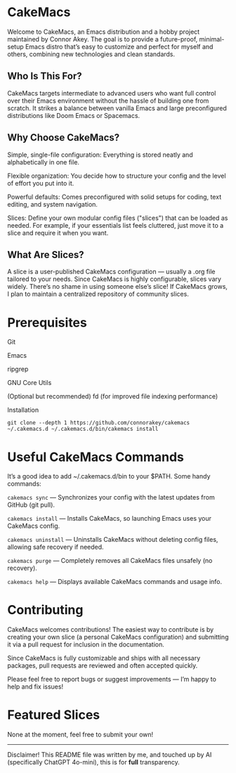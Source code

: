 
# CakeMacs
Welcome to CakeMacs, an Emacs distribution and a hobby project maintained by Connor Akey.
The goal is to provide a future-proof, minimal-setup Emacs distro that’s easy to customize and perfect for myself and others, combining new technologies and clean standards.

## Who Is This For?
CakeMacs targets intermediate to advanced users who want full control over their Emacs environment without the hassle of building one from scratch.
It strikes a balance between vanilla Emacs and large preconfigured distributions like Doom Emacs or Spacemacs.

## Why Choose CakeMacs?
Simple, single-file configuration: Everything is stored neatly and alphabetically in one file.

Flexible organization: You decide how to structure your config and the level of effort you put into it.

Powerful defaults: Comes preconfigured with solid setups for coding, text editing, and system navigation.

Slices: Define your own modular config files ("slices") that can be loaded as needed. For example, if your essentials list feels cluttered, just move it to a slice and require it when you want.

## What Are Slices?
A slice is a user-published CakeMacs configuration — usually a .org file tailored to your needs. Since CakeMacs is highly configurable, slices vary widely. There’s no shame in using someone else’s slice!
If CakeMacs grows, I plan to maintain a centralized repository of community slices.

# Prerequisites
Git

Emacs

ripgrep

GNU Core Utils

(Optional but recommended) fd (for improved file indexing performance)

Installation

``git clone --depth 1 https://github.com/connorakey/cakemacs ~/.cakemacs.d
~/.cakemacs.d/bin/cakemacs install``

# Useful CakeMacs Commands
It’s a good idea to add ~/.cakemacs.d/bin to your $PATH.
Some handy commands:

``cakemacs sync`` — Synchronizes your config with the latest updates from GitHub (git pull).

``cakemacs install`` — Installs CakeMacs, so launching Emacs uses your CakeMacs config.

``cakemacs uninstall`` — Uninstalls CakeMacs without deleting config files, allowing safe recovery if needed.

``cakemacs purge`` — Completely removes all CakeMacs files unsafely (no recovery).

``cakemacs help`` — Displays available CakeMacs commands and usage info.

# Contributing

CakeMacs welcomes contributions! The easiest way to contribute is by creating your own slice (a personal CakeMacs configuration) and submitting it via a pull request for inclusion in the documentation.

Since CakeMacs is fully customizable and ships with all necessary packages, pull requests are reviewed and often accepted quickly.

Please feel free to report bugs or suggest improvements — I’m happy to help and fix issues!

# Featured Slices
None at the moment, feel free to submit your own!

---
Disclaimer! This README file was written by me, and touched up by AI (specifically ChatGPT 4o-mini), this is for **full** transparency.
